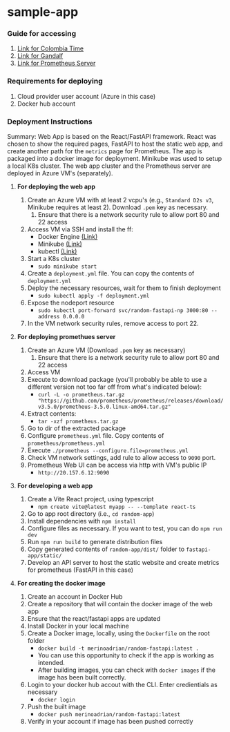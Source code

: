 # sample-app

### Guide for accessing

1.  [Link for Colombia Time](http://48.216.243.48/colombo)
1.  [Link for Gandalf](http://48.216.243.48/gandalf)
1.  [Link for Prometheus Server](http://20.157.6.12:9090)

### Requirements for deploying

1.  Cloud provider user account (Azure in this case)
2.  Docker hub account

### Deployment Instructions

Summary: Web App is based on the React/FastAPI framework. React was chosen to show the required pages, FastAPI to host the static web app, and create another path for the `metrics` page for Prometheus. The app is packaged into a docker image for deployment. Minikube was used to setup a local K8s cluster. The web app cluster and the Prometheus server are deployed in Azure VM's (separately).

1.  **For deploying the web app**
    1. Create an Azure VM with at least 2 vcpu's (e.g., `Standard D2s v3`, Minikube requires at least 2). Download `.pem` key as necessary.
       1. Ensure that there is a network security rule to allow port 80 and 22 access
    1. Access VM via SSH and install the ff:
       - Docker Engine [(Link)](https://docs.docker.com/engine/install/ubuntu/)
       - Minikube [(Link)](https://minikube.sigs.k8s.io/docs/start/?arch=%2Flinux%2Fx86-64%2Fstable%2Fbinary+download)
       - kubectl [(Link)](https://kubernetes.io/docs/tasks/tools/install-kubectl-linux/)
    1. Start a K8s cluster
       - `sudo minikube start`
    1. Create a `deployment.yml` file. You can copy the contents of `deployment.yml`
    1. Deploy the necessary resources, wait for them to finish deployment
       - `sudo kubectl apply -f deployment.yml`
    1. Expose the nodeport resource
       - `sudo kubectl port-forward svc/random-fastapi-np 3000:80 --address 0.0.0.0`
    1. In the VM network security rules, remove access to port 22.
1.  **For deploying promethues server**

    1. Create an Azure VM (Download `.pem` key as necessary)
       1. Ensure that there is a network security rule to allow port 80 and 22 access
    1. Access VM
    1. Execute to download package (you'll probably be able to use a different version not too far off from what's indicated below):
       - `curl -L -o prometheus.tar.gz "https://github.com/prometheus/prometheus/releases/download/v3.5.0/prometheus-3.5.0.linux-amd64.tar.gz"`
    1. Extract contents:
       - `tar -xzf prometheus.tar.gz`
    1. Go to dir of the extracted package
    1. Configure `prometheus.yml` file. Copy contents of `prometheus/prometheus.yml`
    1. Execute `./prometheus --configure.file=prometheus.yml`
    1. Check VM network settings, add rule to allow access to `9090` port.
    1. Prometheus Web UI can be access via http with VM's public IP
       - `http://20.157.6.12:9090`

1.  **For developing a web app**

    1. Create a Vite React project, using typescript
       - `npm create vite@latest myapp -- --template react-ts`
    1. Go to app root directory (i.e., `cd random-app`)
    1. Install dependencies with `npm install`
    1. Configure files as necessary. If you want to test, you can do `npm run dev`
    1. Run `npm run build` to generate distribution files
    1. Copy generated contents of `random-app/dist/` folder to `fastapi-app/static/`
    1. Develop an API server to host the static website and create metrics for prometheus (FastAPI in this case)

1.  **For creating the docker image**
    1. Create an account in Docker Hub
    1. Create a repository that will contain the docker image of the web app
    1. Ensure that the react/fastapi apps are updated
    1. Install Docker in your local machine
    1. Create a Docker image, locally, using the `Dockerfile` on the root folder
       - `docker build -t merinoadrian/random-fastapi:latest .`
       - You can use this opportunity to check if the app is working as intended.
       - After building images, you can check with `docker images` if the image has been built correctly.
    1. Login to your docker hub accout with the CLI. Enter credientials as necessary
       - `docker login`
    1. Push the built image
       - `docker push merinoadrian/random-fastapi:latest`
    1. Verify in your account if image has been pushed correctly
